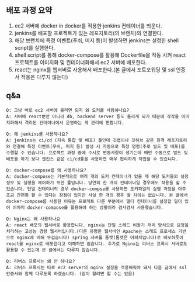 ## 배포 과정 요약

1. ec2 서버에 docker in docker를 적용한 jenkins 컨테이너를 띄운다.
2. jenkins를 배포할 프로젝트가 있는 레포지토리(의 브랜치)와 연결한다.
3. 해당 브랜치에 특정 이벤트(푸쉬, 머지 등)이 발생하면 jenkins는 설정한 shell script를 실행한다.
4. shell script를 통해 docker-compose를 활용해 Dockerfile을 작동 시켜 react 프로젝트를 이미지화 및 컨테이너화해서 ec2 서버에 배포한다.
5. react는 nginx를 웹서버로 사용해서 배포한다.(본 글에서 포트포워딩 및 ssl 인증서 적용은 다루지 않는다)

## q&a

```
Q: 그냥 바로 ec2 서버에 올리면 되지 왜 도커를 사용하나요?
A: 서버에 react뿐만 아니라 db, backend server 등도 올리게 되기 때문에 각각을 이미지화해서 격리된 컨테이너에서 운영하는 게 관리에 편합니다.

Q: 왜 jenkins를 사용하나요?
A: jenkins는 ci/cd (지속 통합 및 배포) 툴인데 깃랩이나 깃허브 같은 원격 레포지토리와 연결해 특정 이벤트(푸쉬, 머지 등) 발생 시 자동으로 특정 명령(주로 빌드 및 배포)를 수행할 수 있습니다. 프로젝트 과정 중에 수시로 변동사항이 생기는데 매번 수동으로 빌드 및 배포를 하기 보다 젠킨스 같은 ci/cd툴을 사용하면 매우 편리하게 작업할 수 있습니다.

Q: docker-compose를 왜 사용하나요?
A: docker-compose는 기본적으로 여러 개의 도커 컨테이너가 있을 때 해당 도커들의 설정 정보 및 실행을 제어하기 위한 툴입니다. 당연히 한 개의 컨테이너일 경우에도 적용을 할 수 있습니다. 단일 컨테이너의 경우 docker-compse를 사용하면 도커파일의 실행 과정을 아주 조금 간편화 할 수 있다는 장점이 있지만 사실 한 개의 경우 별 차이는 없습니다. 본 글에서 docker-compose를 사용한 이유는 프로젝트 다른 부분에서 멀티 컨테이너를 설정할 일이 있어 어차피 docker-compose를 활용해야 하는 상황이라 겸사겸사 사용했습니다. 

Q: Nginx는 왜 사용하나요
A: react 배포의 웹서버로 활용합니다. nginx는 단일 스레드 비동기 처리 방식으로 요청을 처리하는 고성능 경량 웹서버입니다.(다른 유명한 웹서버인 Apache는 스레드 프로세스 기반으로 nginx에 비해 무겁습니다) spring 서버를 톰캣(톰캣은 아파치입니다)로 배포하듯이 react를 nginx로 배포한다고 이해하면 쉽습니다. 추가로 Nginx는 리버스 프록시 서버로도 활용할 수 있는데 본 글에서는 다루지 않습니다.

Q: 리버스 프록시는 왜 안 하나요?
A: 리버스 프록시는 따로 ec2 server의 nginx 설정을 적용해줘야 돼서 다음 글에서 ssl 인증서와 함께 다루도록 하겠습니다. (같이 할려면 할 수는 있음)
```